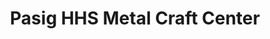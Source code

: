 ---
title: "Pasig HHS Metal Craft Center"
url: /pasig/pasig-hhs-metal-craft-center/
shop: hardware
---